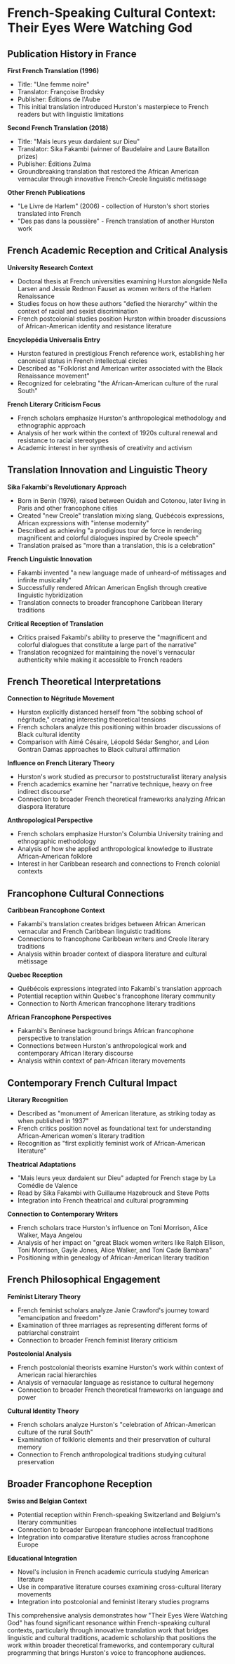 # French-Speaking Cultural Context: Their Eyes Were Watching God

## Publication History in France

**First French Translation (1996)**
- Title: "Une femme noire"
- Translator: Françoise Brodsky
- Publisher: Éditions de l'Aube
- This initial translation introduced Hurston's masterpiece to French readers but with linguistic limitations

**Second French Translation (2018)**
- Title: "Mais leurs yeux dardaient sur Dieu"
- Translator: Sika Fakambi (winner of Baudelaire and Laure Bataillon prizes)
- Publisher: Éditions Zulma
- Groundbreaking translation that restored the African American vernacular through innovative French-Creole linguistic métissage

**Other French Publications**
- "Le Livre de Harlem" (2006) - collection of Hurston's short stories translated into French
- "Des pas dans la poussière" - French translation of another Hurston work

## French Academic Reception and Critical Analysis

**University Research Context**
- Doctoral thesis at French universities examining Hurston alongside Nella Larsen and Jessie Redmon Fauset as women writers of the Harlem Renaissance
- Studies focus on how these authors "defied the hierarchy" within the context of racial and sexist discrimination
- French postcolonial studies position Hurston within broader discussions of African-American identity and resistance literature

**Encyclopédia Universalis Entry**
- Hurston featured in prestigious French reference work, establishing her canonical status in French intellectual circles
- Described as "Folklorist and American writer associated with the Black Renaissance movement"
- Recognized for celebrating "the African-American culture of the rural South"

**French Literary Criticism Focus**
- French scholars emphasize Hurston's anthropological methodology and ethnographic approach
- Analysis of her work within the context of 1920s cultural renewal and resistance to racial stereotypes
- Academic interest in her synthesis of creativity and activism

## Translation Innovation and Linguistic Theory

**Sika Fakambi's Revolutionary Approach**
- Born in Benin (1976), raised between Ouidah and Cotonou, later living in Paris and other francophone cities
- Created "new Creole" translation mixing slang, Québécois expressions, African expressions with "intense modernity"
- Described as achieving "a prodigious tour de force in rendering magnificent and colorful dialogues inspired by Creole speech"
- Translation praised as "more than a translation, this is a celebration"

**French Linguistic Innovation**
- Fakambi invented "a new language made of unheard-of métissages and infinite musicality"
- Successfully rendered African American English through creative linguistic hybridization
- Translation connects to broader francophone Caribbean literary traditions

**Critical Reception of Translation**
- Critics praised Fakambi's ability to preserve the "magnificent and colorful dialogues that constitute a large part of the narrative"
- Translation recognized for maintaining the novel's vernacular authenticity while making it accessible to French readers

## French Theoretical Interpretations

**Connection to Négritude Movement**
- Hurston explicitly distanced herself from "the sobbing school of négritude," creating interesting theoretical tensions
- French scholars analyze this positioning within broader discussions of Black cultural identity
- Comparison with Aimé Césaire, Léopold Sédar Senghor, and Léon Gontran Damas approaches to Black cultural affirmation

**Influence on French Literary Theory**
- Hurston's work studied as precursor to poststructuralist literary analysis
- French academics examine her "narrative technique, heavy on free indirect discourse"
- Connection to broader French theoretical frameworks analyzing African diaspora literature

**Anthropological Perspective**
- French scholars emphasize Hurston's Columbia University training and ethnographic methodology
- Analysis of how she applied anthropological knowledge to illustrate African-American folklore
- Interest in her Caribbean research and connections to French colonial contexts

## Francophone Cultural Connections

**Caribbean Francophone Context**
- Fakambi's translation creates bridges between African American vernacular and French Caribbean linguistic traditions
- Connections to francophone Caribbean writers and Creole literary traditions
- Analysis within broader context of diaspora literature and cultural métissage

**Quebec Reception**
- Québécois expressions integrated into Fakambi's translation approach
- Potential reception within Quebec's francophone literary community
- Connection to North American francophone literary traditions

**African Francophone Perspectives**
- Fakambi's Beninese background brings African francophone perspective to translation
- Connections between Hurston's anthropological work and contemporary African literary discourse
- Analysis within context of pan-African literary movements

## Contemporary French Cultural Impact

**Literary Recognition**
- Described as "monument of American literature, as striking today as when published in 1937"
- French critics position novel as foundational text for understanding African-American women's literary tradition
- Recognition as "first explicitly feminist work of African-American literature"

**Theatrical Adaptations**
- "Mais leurs yeux dardaient sur Dieu" adapted for French stage by La Comédie de Valence
- Read by Sika Fakambi with Guillaume Hazebrouck and Steve Potts
- Integration into French theatrical and cultural programming

**Connection to Contemporary Writers**
- French scholars trace Hurston's influence on Toni Morrison, Alice Walker, Maya Angelou
- Analysis of her impact on "great Black women writers like Ralph Ellison, Toni Morrison, Gayle Jones, Alice Walker, and Toni Cade Bambara"
- Positioning within genealogy of African-American literary tradition

## French Philosophical Engagement

**Feminist Literary Theory**
- French feminist scholars analyze Janie Crawford's journey toward "emancipation and freedom"
- Examination of three marriages as representing different forms of patriarchal constraint
- Connection to broader French feminist literary criticism

**Postcolonial Analysis**
- French postcolonial theorists examine Hurston's work within context of American racial hierarchies
- Analysis of vernacular language as resistance to cultural hegemony
- Connection to broader French theoretical frameworks on language and power

**Cultural Identity Theory**
- French scholars analyze Hurston's "celebration of African-American culture of the rural South"
- Examination of folkloric elements and their preservation of cultural memory
- Connection to French anthropological traditions studying cultural preservation

## Broader Francophone Reception

**Swiss and Belgian Context**
- Potential reception within French-speaking Switzerland and Belgium's literary communities
- Connection to broader European francophone intellectual traditions
- Integration into comparative literature studies across francophone Europe

**Educational Integration**
- Novel's inclusion in French academic curricula studying American literature
- Use in comparative literature courses examining cross-cultural literary movements
- Integration into postcolonial and feminist literary studies programs

This comprehensive analysis demonstrates how "Their Eyes Were Watching God" has found significant resonance within French-speaking cultural contexts, particularly through innovative translation work that bridges linguistic and cultural traditions, academic scholarship that positions the work within broader theoretical frameworks, and contemporary cultural programming that brings Hurston's voice to francophone audiences.